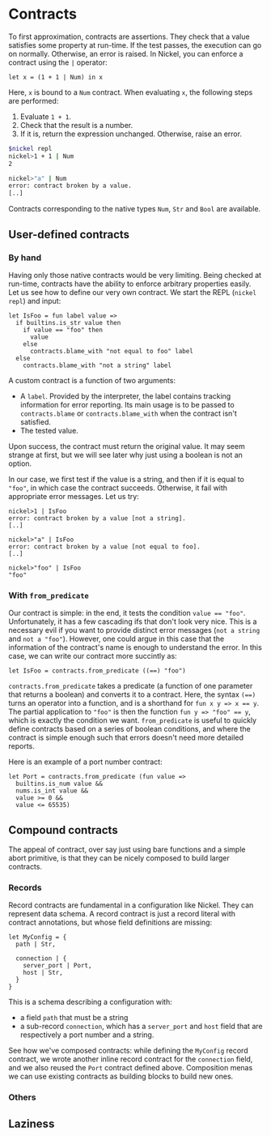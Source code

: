 # Contracts

To first approximation, contracts are assertions. They check that a value
satisfies some property at run-time. If the test passes, the execution can go on
normally. Otherwise, an error is raised. In Nickel, you can enforce a contract
using the `|` operator:

```nickel
let x = (1 + 1 | Num) in x
```

Here, `x` is bound to a `Num` contract. When evaluating `x`, the following steps
are performed:

1. Evaluate `1 + 1`.
2. Check that the result is a number.
3. If it is, return the expression unchanged. Otherwise, raise an error.

```sh
$nickel repl
nickel>1 + 1 | Num
2

nickel>"a" | Num
error: contract broken by a value.
[..]
```

Contracts corresponding to the native types `Num`, `Str` and `Bool` are available.

## User-defined contracts

### By hand

Having only those native contracts would be very limiting. Being checked at
run-time, contracts have the ability to enforce arbitrary properties easily. Let
us see how to define our very own contract. We start the REPL (`nickel repl`) and
input:

```nickel
let IsFoo = fun label value =>
  if builtins.is_str value then
    if value == "foo" then
      value
    else
      contracts.blame_with "not equal to foo" label
  else
    contracts.blame_with "not a string" label
```

A custom contract is a function of two arguments:

- A `label`. Provided by the interpreter, the label contains tracking information
  for error reporting. Its main usage is to be passed to `contracts.blame` or
  `contracts.blame_with` when the contract isn't satisfied.
- The tested value.

Upon success, the contract must return the original value. It may seem strange
at first, but we will see later why just using a boolean is not an option.

In our case, we first test if the value is a string, and then if it is equal to
`"foo"`, in which case the contract succeeds. Otherwise, it fail with
appropriate error messages. Let us try:

```
nickel>1 | IsFoo
error: contract broken by a value [not a string].
[..]

nickel>"a" | IsFoo
error: contract broken by a value [not equal to foo].
[..]

nickel>"foo" | IsFoo
"foo"
```

### With `from_predicate`

Our contract is simple: in the end, it tests the condition `value == "foo"`.
Unfortunately, it has a few cascading ifs that don't look very nice. This is a
necessary evil if you want to provide distinct error messages (`not a string`
and `not a "foo"`). However, one could argue in this case that the information
of the contract's name is enough to understand the error. In this case, we can
write our contract more succintly as:

```nickel
let IsFoo = contracts.from_predicate ((==) "foo")
```

`contracts.from_predicate` takes a predicate (a function of one parameter that
returns a boolean) and converts it to a contract. Here, the syntax `(==)` turns
an operator into a function, and is a shorthand for `fun x y => x == y`. The
partial application to `"foo"` is then the function `fun y => "foo" == y`, which
is exactly the condition we want. `from_predicate` is useful to quickly define
contracts based on a series of boolean conditions, and where the contract is
simple enough such that errors doesn't need more detailed reports.

Here is an example of a port number contract:

```nickel
let Port = contracts.from_predicate (fun value =>
  builtins.is_num value &&
  nums.is_int value &&
  value >= 0 &&
  value <= 65535)
```

## Compound contracts

The appeal of contract, over say just using bare functions and a simple abort
primitive, is that they can be nicely composed to build larger contracts.

### Records

Record contracts are fundamental in a configuration like Nickel. They can
represent data schema. A record contract is just a record literal with contract
annotations, but whose field definitions are missing:

```nickel
let MyConfig = {
  path | Str,
 
  connection | {
    server_port | Port,
    host | Str,
  }
}
```

This is a schema describing a configuration with:

- a field `path` that must be a string
- a sub-record `connection`, which has a `server_port` and `host` field that
  are respectively a port number and a string.

See how we've composed contracts: while defining the `MyConfig` record contract,
we wrote another inline record contract for the `connection` field, and we also
reused the `Port` contract defined above. Composition menas we can use existing
contracts as building blocks to build new ones.

### Others



## Laziness
